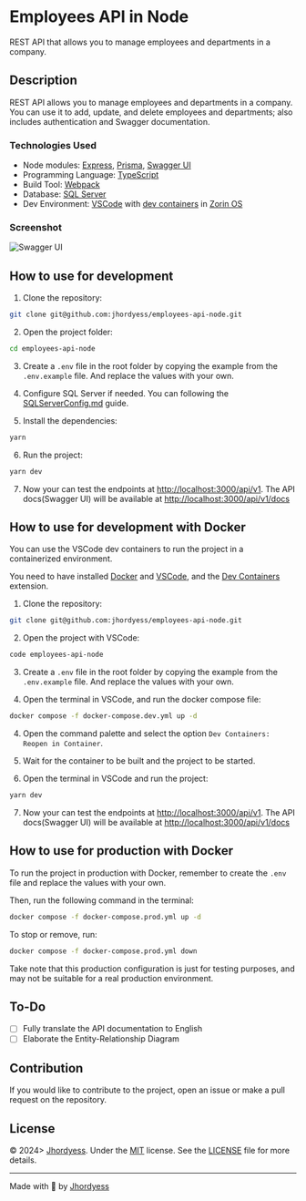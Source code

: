# Employees API in Node

REST API that allows you to manage employees and departments in a company.

## Description

REST API allows you to manage employees and departments in a company. You can use it to add, update, and delete employees and departments; also includes authentication and Swagger documentation.

### Technologies Used

- Node modules: [Express](https://expressjs.com/), [Prisma](https://www.prisma.io/), [Swagger UI](https://swagger.io/tools/swagger-ui/)
- Programming Language: [TypeScript](https://www.typescriptlang.org/)
- Build Tool: [Webpack](https://webpack.js.org/)
- Database: [SQL Server](https://www.microsoft.com/en/sql-server/sql-server-downloads)
- Dev Environment: [VSCode](https://code.visualstudio.com/) with [dev containers](https://code.visualstudio.com/docs/devcontainers/containers) in [Zorin OS](https://zorinos.com/)

### Screenshot
              
![Swagger UI](https://res.cloudinary.com/jhordyess/image/upload/v1706310640/empleados-api-node/swagger.png)

## How to use for development

1. Clone the repository:

```bash
git clone git@github.com:jhordyess/employees-api-node.git
```

2. Open the project folder:

```bash
cd employees-api-node
```

3. Create a `.env` file in the root folder by copying the example from the `.env.example` file. And replace the values with your own.

4. Configure SQL Server if needed. You can following the [SQLServerConfig.md](./docs/SQLServerConfig.md) guide.

5. Install the dependencies:

```bash
yarn
```

6. Run the project:

```bash
yarn dev
```

7. Now your can test the endpoints at <http://localhost:3000/api/v1>. The API docs(Swagger UI) will be available at <http://localhost:3000/api/v1/docs>

## How to use for development with Docker

You can use the VSCode dev containers to run the project in a containerized environment.

You need to have installed [Docker](https://www.docker.com/) and [VSCode](https://code.visualstudio.com/), and the [Dev Containers](https://marketplace.visualstudio.com/items?itemName=ms-vscode-remote.remote-containers) extension.

1. Clone the repository:

```bash
git clone git@github.com:jhordyess/employees-api-node.git
```

2. Open the project with VSCode:

```bash
code employees-api-node
```

3. Create a `.env` file in the root folder by copying the example from the `.env.example` file. And replace the values with your own.

4. Open the terminal in VSCode, and run the docker compose file:

```bash
docker compose -f docker-compose.dev.yml up -d
```

4. Open the command palette and select the option `Dev Containers: Reopen in Container`.

5. Wait for the container to be built and the project to be started.

6. Open the terminal in VSCode and run the project:

```bash
yarn dev
```

7. Now your can test the endpoints at <http://localhost:3000/api/v1>. The API docs(Swagger UI) will be available at <http://localhost:3000/api/v1/docs>

## How to use for production with Docker

To run the project in production with Docker, remember to create the `.env` file and replace the values with your own.

Then, run the following command in the terminal:

```bash
docker compose -f docker-compose.prod.yml up -d
```

To stop or remove, run:

```bash
docker compose -f docker-compose.prod.yml down
```

Take note that this production configuration is just for testing purposes, and may not be suitable for a real production environment.

## To-Do

- [ ] Fully translate the API documentation to English
- [ ] Elaborate the Entity-Relationship Diagram

## Contribution

If you would like to contribute to the project, open an issue or make a pull request on the repository.

## License

© 2024> [Jhordyess](https://github.com/jhordyess). Under the [MIT](https://choosealicense.com/licenses/mit/) license. See the [LICENSE](./LICENSE) file for more details.

---

Made with 💪 by [Jhordyess](https://www.jhordyess.com/)

